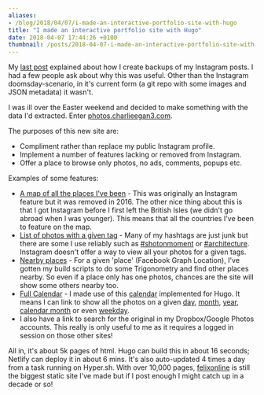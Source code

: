 ```yaml
---
aliases:
- /blog/2018/04/07/i-made-an-interactive-portfolio-site-with-hugo
title: "I made an interactive portfolio site with Hugo"
date: 2018-04-07 17:44:26 +0100
thumbnail: /posts/2018-04-07-i-made-an-interactive-portfolio-site-with-hugo/photo_grid.png
---
```


My [last post](https://charlieegan3.com/blog/2018/03/04/backing-up-instagram)
explained about how I create backups of my Instagram posts. I had a few people
ask about why this was useful. Other than the Instagram doomsday-scenario, in
it's current form (a git repo with some images and JSON metadata) it wasn't.

I was ill over the Easter weekend and decided to make something with the data
I'd extracted. Enter [photos.charlieegan3.com](https://photos.charlieegan3.com).

The purposes of this new site are:

- Compliment rather than replace my public Instagram profile.
- Implement a number of features lacking or removed from Instagram.
- Offer a place to browse only photos, no ads, comments, popups etc.

Examples of some features:

- [A map of all the places I've been](https://photos.charlieegan3.com/locations/) -
  This was originally an Instagram feature but it was removed in 2016. The other
  nice thing about this is that I got Instagram before I first left the British
  Isles (we didn't go abroad when I was younger). This means that all the
  countries I've been to feature on the map.
- [List of photos with a given tag](https://photos.charlieegan3.com/tags/shotonmoment/) -
  Many of my hashtags are just junk but there are some I use reliably such as
  [#shotonmoment](https://photos.charlieegan3.com/tags/shotonmoment/) or
  [#architecture](https://photos.charlieegan3.com/tags/architecture/). Instagram
  doesn't offer a way to view all your photos for a given tags.
- [Nearby places](https://photos.charlieegan3.com/locations/hereford-cathedral-344225019/) -
  For a given 'place' (Facebook Graph Location), I've gotten my build scripts
  to do some Trigonometry and find other places nearby. So even if a place only
  has one photos, chances are the site will show some others nearby too.
- [Full Calendar](https://photos.charlieegan3.com/calendar/) -
  I made use of this [calendar](https://gohugohq.com/calendar/) implemented for
  Hugo. It means I can link to show all the photos on a given
  [day](https://photos.charlieegan3.com/archive/2018-02-20/),
  [month](https://photos.charlieegan3.com/archive/2018-02-20/),
  [year](https://photos.charlieegan3.com/archive/2018/),
  [calendar month](https://photos.charlieegan3.com/archive/02/) or even
  [weekday](https://photos.charlieegan3.com/archive/tuesday/).
- I also have a link to search for the original in my Dropbox/Google Photos
  accounts. This really is only useful to me as it requires a logged in session
  on those other sites!

All in, it's about 5k pages of html. Hugo can build this in about 16 seconds;
Netlify can deploy it in about 6 mins. It's also auto-updated 4 times a day
from a task running on Hyper.sh. With over 10,000 pages, [felixonline](http://felixonline.co.uk/)
is still the biggest static site I've made but if I post enough I might catch
up in a decade or so!